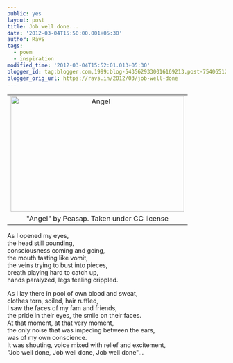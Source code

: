 ```yaml
---
public: yes
layout: post
title: Job well done...
date: '2012-03-04T15:50:00.001+05:30'
author: RavS
tags:
  - poem 
  - inspiration
modified_time: '2012-03-04T15:52:01.013+05:30'
blogger_id: tag:blogger.com,1999:blog-5435629330016169213.post-7540651259386698241
blogger_orig_url: https://ravs.in/2012/03/job-well-done
---
```


<table align="center" cellpadding="0" cellspacing="0" class="tr-caption-container" style="margin-left: auto; margin-right: auto; text-align: center;"><tbody><tr><td style="text-align: center;"><a href="http://www.flickr.com/photos/peasap/471837691/" style="margin-left: auto; margin-right: auto;" title="Angel by peasap, on Flickr"><img alt="Angel" height="266" src="http://farm1.staticflickr.com/210/471837691_e9cba39f48.jpg" width="400"></a></td></tr><tr><td class="tr-caption" style="text-align: center;">"Angel" by Peasap. Taken under CC license</td></tr></tbody></table>

As I opened my eyes,  
the head still pounding,  
consciousness coming and going,  
the mouth tasting like vomit,  
the veins trying to bust into pieces,  
breath playing hard to catch up,  
hands paralyzed, legs feeling crippled.

As I lay there in pool of own blood and sweat,  
clothes torn, soiled, hair ruffled,  
I saw the faces of my fam and friends,  
the pride in their eyes, the smile on their faces.  
At that moment, at that very moment,  
the only noise that was impeding between the ears,  
was of my own conscience.  
It was shouting, voice mixed with relief and excitement,  
"Job well done, Job well done, Job well done"...
